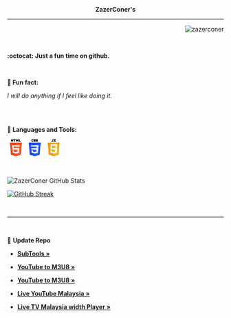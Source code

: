 <div align="center"><strong>ZazerConer's</strong></div>

<hr>

<p align="right"><img src="https://komarev.com/ghpvc/?username=zazerconer&label=Views&color=0e75b6&style=flat" alt="zazerconer"></p>

<br>

<strong>:octocat: Just a fun time on github.</strong>

<br>

<b>🔗 Fun fact:</b> <p><i>I will do anything if I feel like doing it.</i></p>

<br>
<br>

<b>🔧 Languages and Tools:</b>
<p align="left">
<a href="https://www.w3resource.com/html5/introduction.php" target="_blank" rel="noopener noreferrer"><img src="/html5_wordmark.png" alt="html5" width="40" height="40"/></a> 
<a href="https://www.w3resource.com/css/CSS-tutorials.php" target="_blank" rel="noopener noreferrer"><img src="/css3_wordmark.png" alt="css3" width="40" height="40"/></a>
<a href="https://www.w3resource.com/javascript/javascript.php" target="_blank" rel="noopener noreferrer"><img src="/javascript_wordmark.png" alt="javascript" width="40" height="40"/></a>
</p> 

<br>

![ZazerConer GitHub Stats](https://stats.hyochan.dev/api/github-stats-advanced?login=zazerconer)

[![GitHub Streak](https://github-readme-streak-stats.herokuapp.com/?user=ZazerConer&show_icon=true&locale=en&theme=discord-old-blurple&hide_border=true&border_radius=10)](https://git.io/streak-stats)

<br>
<hr>
<br>

🔗 <b>Update Repo</b>

- **[SubTools »](https://github.com/ZazerConer/subtools)**

- **[YouTube to M3U8 »](https://github.com/ZazerConer/YouTube-to-M3U8)**

- **[YouTube to M3U8 »](https://github.com/ZazerConer/YouTube-to-M3U8)**

- **[Live YouTube Malaysia »](https://github.com/ZazerConer/liveYTmalaysia)**

- **[Live TV Malaysia width Player »](https://github.com/ZazerConer/live-tv-malaysia-with-player)**
